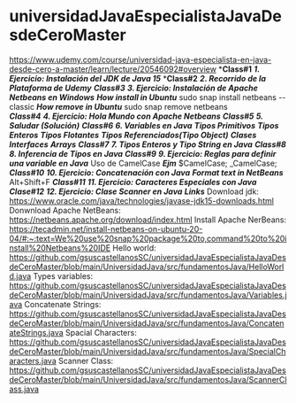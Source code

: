 # universidadJavaEspecialistaJavaDesdeCeroMaster
https://www.udemy.com/course/universidad-java-especialista-en-java-desde-cero-a-master/learn/lecture/20546092#overview
***Class#1**
    ***1. Ejercicio: Instalación del JDK de Java 15***
***Class#2**
    ***2. Recorrido de la Plataforma de Udemy***
***Class#3***
    ***3. Ejercicio: Instalación de Apache Netbeans en Windows***
       ***How install in Ubuntu***
           sudo snap install netbeans --classic
        ***How remove in Ubuntu***
           sudo snap remove netbeans    
***Class#4***
    ***4. Ejercicio: Hola Mundo con Apache Netbeans***
***Class#5***
    ***5. Saludar (Solución)***
***Class#6***
    ***6. Variables en Java***
        ***Tipos Primitivos***
            ***Tipos Enteros***
            ***Tipos Flotantes***
        ***Tipos Referenciados(Tipo Object)***
            ***Clases***
            ***Interfaces***
            ***Arrays***
***Class#7***
    ***7. Tipos Enteros y Tipo String en Java***
***Class#8***
    ***8. Inferencia de Tipos en Java***
***Class#9***
    ***9. Ejercicio: Reglas para definir una variable en Java***
        Uso de CamelCase
        ***Ejm***
            $CamelCase;
            _CamelCase;
***Class#10***
    ***10. Ejercicio: Concatenación con Java***
        ***Format text in NetBeans***
            Alt+Shift+F
***Class#11***
    ***11. Ejercicio: Caracteres Especiales con Java***
***Clase#12***
    ***12. Ejercicio: Clase Scanner en Java***
***Links***
    Download jdk:
        https://www.oracle.com/java/technologies/javase-jdk15-downloads.html
    Donwnload Apache NetBeans:
        https://netbeans.apache.org/download/index.html
    Install Apache NerBeans:
        https://tecadmin.net/install-netbeans-on-ubuntu-20-04/#:~:text=We%20use%20snap%20package%20to,command%20to%20install%20Netbeans%20IDE
    Hello world:
        https://github.com/gsuscastellanosSC/universidadJavaEspecialistaJavaDesdeCeroMaster/blob/main/UniversidadJava/src/fundamentosJava/HelloWorld.java
    Types variables:
        https://github.com/gsuscastellanosSC/universidadJavaEspecialistaJavaDesdeCeroMaster/blob/main/UniversidadJava/src/fundamentosJava/Variables.java
    Concatenate Strings:
        https://github.com/gsuscastellanosSC/universidadJavaEspecialistaJavaDesdeCeroMaster/blob/main/UniversidadJava/src/fundamentosJava/ConcatenateStrings.java
    Spacial Characters:
        https://github.com/gsuscastellanosSC/universidadJavaEspecialistaJavaDesdeCeroMaster/blob/main/UniversidadJava/src/fundamentosJava/SpecialCharacters.java
    Scanner Class:
        https://github.com/gsuscastellanosSC/universidadJavaEspecialistaJavaDesdeCeroMaster/blob/main/UniversidadJava/src/fundamentosJava/ScannerClass.java